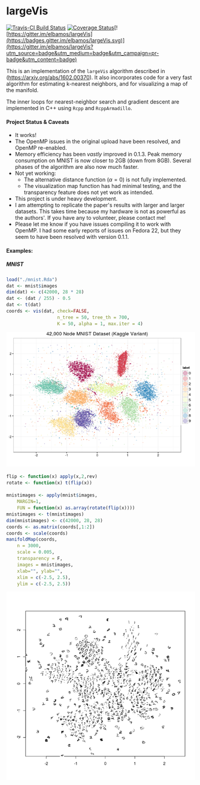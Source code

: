 largeVis
================

[![Travis-CI Build Status](https://travis-ci.org/elbamos/largeVis.svg?branch=master)](https://travis-ci.org/elbamos/largeVis) [![Coverage Status](https://img.shields.io/codecov/c/github/elbamos/largeVis/master.svg)](https://codecov.io/github/elbamos/largeVis?branch=master)[![https://gitter.im/elbamos/largeVis](https://badges.gitter.im/elbamos/largeVis.svg)](https://gitter.im/elbamos/largeVis?utm_source=badge&utm_medium=badge&utm_campaign=pr-badge&utm_content=badge)

This is an implementation of the `largeVis` algorithm described in (<https://arxiv.org/abs/1602.00370>). It also incorporates code for a very fast algorithm for estimating k-nearest neighbors, and for visualizing a map of the manifold.

The inner loops for nearest-neighbor search and gradient descent are implemented in C++ using `Rcpp` and `RcppArmadillo`.

#### Project Status & Caveats

-   It works!
-   The OpenMP issues in the original upload have been resolved, and OpenMP re-enabled.
-   Memory efficiency has been *vastly* improved in 0.1.3. Peak memory consumption on MNIST is now closer to 2GB (down from 8GB). Several phases of the algorithm are also now much faster.
-   Not yet working:
    -   The alternative distance function (*α* = 0) is not fully implemented.
    -   The visualization map function has had minimal testing, and the transparency feature does not yet work as intended.
-   This project is under heavy development.
-   I am attempting to replicate the paper's results with larger and larger datasets. This takes time because my hardware is not as powerful as the authors'. If you have any to volunteer, please contact me!
-   Please let me know if you have issues compiling it to work with OpenMP. I had some early reports of issues on Fedora 22, but they seem to have been resolved with version 0.1.1.

#### Examples:

##### MNIST

``` r
load("./mnist.Rda")
dat <- mnist$images
dim(dat) <- c(42000, 28 * 28)
dat <- (dat / 255) - 0.5
dat <- t(dat)
coords <- vis(dat, check=FALSE,
                   n_tree = 50, tree_th = 700,
                   K = 50, alpha = 1, max.iter = 4)
```

![](README_files/figure-markdown_github/drawmnist-1.png)

``` r
flip <- function(x) apply(x,2,rev)
rotate <- function(x) t(flip(x))

mnistimages <- apply(mnist$images,
    MARGIN=1,
    FUN = function(x) as.array(rotate(flip(x))))
mnistimages <- t(mnistimages)
dim(mnistimages) <- c(42000, 28, 28)
coords <- as.matrix(coords[,1:2])
coords <- scale(coords)
manifoldMap(coords,
    n = 3000,
    scale = 0.005,
    transparency = F,
    images = mnistimages,
    xlab="", ylab="",
    xlim = c(-2.5, 2.5), 
    ylim = c(-2.5, 2.5))
```

![](README_files/figure-markdown_github/mnistvis-1.png)
